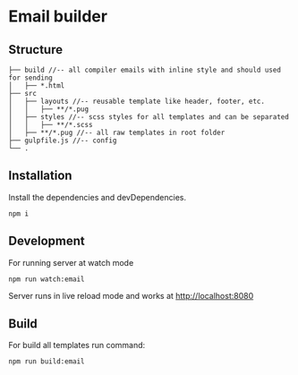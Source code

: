 # Email builder

## Structure
```
├── build //-- all compiler emails with inline style and should used for sending
│   ├── *.html
├── src
│   ├── layouts //-- reusable template like header, footer, etc.
│   │   ├── **/*.pug
│   ├── styles //-- scss styles for all templates and can be separated
│   │   ├── **/*.scss
│   ├── **/*.pug //-- all raw templates in root folder
├── gulpfile.js //-- config 
└── .
```

## Installation

Install the dependencies and devDependencies.

```
npm i
```

## Development

For running server at watch mode

```
npm run watch:email
```
Server runs in live reload mode and works at [http://localhost:8080](http://localhost:8080)

## Build

For build all templates run command:
```
npm run build:email
```
